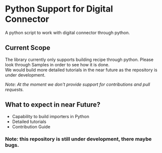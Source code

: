 # Python Support for Digital Connector

A python script to work with digital connector through python. 

## Current Scope
The library currently only supports building recipe through python. Please look through Samples in order to see how it is done.   
We would build more detailed tutorials in the near future as the repository is under development.

*Note: At the moment we don't provide support for contributions and pull requests.*

## What to expect in near Future?
- Capability to build importers in Python
- Detailed tutorials
- Contribution Guide

### Note: this repository is still under development, there maybe bugs.

